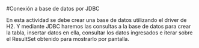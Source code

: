 #Conexión a base de datos por JDBC

En esta actividad se debe crear una base de datos utilizando el driver de H2.
Y mediante JDBC haremos las consultas a la base de datos para crear la tabla, insertar datos en ella, consultar los datos ingresados
e iterar sobre el ResultSet obtenido para mostrarlo por pantalla.